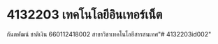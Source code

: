 # 4132203 เทคโนโลยีอินเทอร์เน็ต
กันตพัฒน์ ชาติเงิน
660112418002
สาขาวิชาเทคโนโลยีสารสนเทศ"# 4132203id002" 